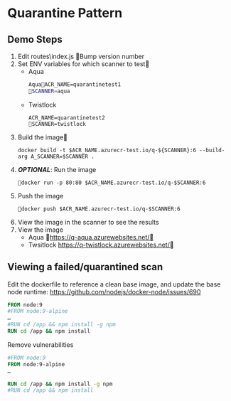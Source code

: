# Quarantine Pattern
## Demo Steps
1. Edit routes\index.js Bump version number
1.  Set ENV variables for which scanner to test
    * Aqua
        ```sh
        AquaACR_NAME=quarantinetest1
        SCANNER=aqua
        ```
    * Twistlock
        ```
        ACR_NAME=quarantinetest2
        SCANNER=twistlock
        ```
1.  Build the image    
    ```
    docker build -t $ACR_NAME.azurecr-test.io/q-${SCANNER}:6 --build-arg A_SCANNER=$SCANNER .
    ```
1.  ***OPTIONAL***: Run the image
    ```
    docker run -p 80:80 $ACR_NAME.azurecr-test.io/q-$SCANNER:6
    ```
1.  Push the image
    ```
    docker push $ACR_NAME.azurecr-test.io/q-$SCANNER:6
    ```
1.  View the image in the scanner to see the results
1.  View the image
    * Aqua
     https://q-aqua.azurewebsites.net/
    * Twsitlock https://q-twistlock.azurewebsites.net/

## Viewing a failed/quarantined scan
Edit the dockerfile to reference a clean base image, and update the base node runtime: https://github.com/nodejs/docker-node/issues/690
```dockerfile
FROM node:9
#FROM node:9-alpine
…
#RUN cd /app && npm install -g npm
RUN cd /app && npm install
```
Remove vulnerabilities
```dockerfile
#FROM node:9
FROM node:9-alpine
…

RUN cd /app && npm install -g npm
#RUN cd /app && npm install
```
